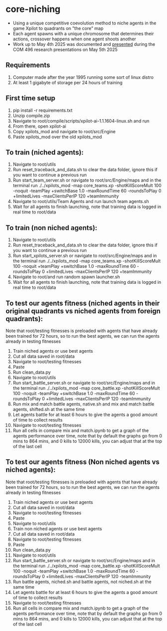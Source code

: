 # core-niching
- Using a unique competitive coevolution method to niche agents in the game Xpilot to quadrants on "the core" map
- Each agent spawns with a unique chromosome that determines their actions, crossover happens when one agent shoots another
- Work up to May 4th 2025 was documented and [presented](https://docs.google.com/presentation/d/1PvMrOg0gD0Rf9me3HLC0duRAI0g9anFMiGSZoE4nqOo/edit?usp=sharing) during the COM 496 research presentations on May 5th 2025

## Requirements
1. Computer made after the year 1995 running some sort of linux distro
2. At least 1 gigabyte of storage per 24 hours of training 

## First time setup
1. pip install -r requirements.txt
2. Unzip compile.zip
3. Navigate to root/compile/scripts/xpilot-ai-1.1.1604-linux.sh and run
4. From there, open xpilot-ai
5. Copy xpilots_mod and navigate to root/src/Engine
6. Paste xpilots_mod over the old xpilots_mod

## To train (niched agents):
1. Navigate to root/utils
2. Run reset_traceback_and_data.sh to clear the data folder, ignore this if you want to continue a previous run
3. Run start_team_server.sh or navigate to root/src/Engine/maps and in the terminal run ./../xpilots_mod -map core_teams.xp -shotKillScoreMult 100 -noquit -teamPlay +switchBase 1.0 -maxRoundTime 60 -roundsToPlay 0 +limitedLives -maxClientsPerIP 120 +teamImmunity
4. Navigate to root/utils/Team Agents and run launch team agents.sh
5. Wait for all agents to finish launching, note that training data is logged in real time to root/data

## To train (non niched agents):
1. Navigate to root/utils
2. Run reset_traceback_and_data.sh to clear the data folder, ignore this if you want to continue a previous run
3. Run start_xpilots_server.sh or navigate to root/src/Engine/maps and in the terminal run ./../xpilots_mod -map core_teams.xp -shotKillScoreMult 100 -noquit +teamPlay +switchBase 1.0 -maxRoundTime 60 -roundsToPlay 0 +limitedLives -maxClientsPerIP 120 +teamImmunity
4. Navigate to root/and run random spawn launcher.sh
5. Wait for all agents to finish launching, note that training data is logged in real time to root/data

## To test our agents fitness (niched agents in their original quadrants vs niched agents from foreign quadrants):
Note that root/testing fitnesses is preloaded with agents that have already been trained for 72 hours, so to run the best agents, we can run the agents already in testing fitnesses
1. Train niched agents or use best agents
2. Cut all data saved in root/data
3. Navigate to root/testing fitnesses
4. Paste
5. Run clean_data.py
6. Navigate to root/utils
7. Run start_battle_server.sh or navigate to root/src/Engine/maps and in the terminal run ./../xpilots_mod -map core_battle.xp -shotKillScoreMult 100 -noquit -teamPlay +switchBase 1.0 -maxRoundTime 60 -roundsToPlay 0 +limitedLives -maxClientsPerIP 120 -teamImmunity
8. Run mix and match battle agents, native.sh and mix and match battle agents, shifted.sh at the same time
9. Let agents battle for at least 6 hours to give the agents a good amount of time to collect results
10. Navigate to root/testing fitnesses
11. Run all cells in compare mix and match.ipynb to get a graph of the agents performance over time, note that by default the graphs go from 0 mins to 864 mins, and 0 kills to 12000 kills, you can adjust that at the top of the last cell

## To test our agents fitness (Non niched agents vs niched agents):
Note that root/testing fitnesses is preloaded with agents that have already been trained for 72 hours, so to run the best agents, we can run the agents already in testing fitnesses
1. Train niched agents or use best agents
2. Cut all data saved in root/data
3. Navigate to root/testing fitnesses
4. Paste
5. Navigate to root/utils
6. Train non niched agents or use best agents 
7. Cut all data saved in root/data
8. Navigate to root/testing fitnesses
9. Paste
10. Run clean_data.py
11. Navigate to root/utils
12. Run start_battle_server.sh or navigate to root/src/Engine/maps and in the terminal run ./../xpilots_mod -map core_battle.xp -shotKillScoreMult 100 -noquit -teamPlay +switchBase 1.0 -maxRoundTime 60 -roundsToPlay 0 +limitedLives -maxClientsPerIP 120 -teamImmunity
13. Run battle agents, niched.sh and battle agents, not niched.sh at the same time
14. Let agents battle for at least 6 hours to give the agents a good amount of time to collect results
15. Navigate to root/testing fitnesses
16. Run all cells in compare mix and match.ipynb to get a graph of the agents performance over time, note that by default the graphs go from 0 mins to 864 mins, and 0 kills to 12000 kills, you can adjust that at the top of the last cell


